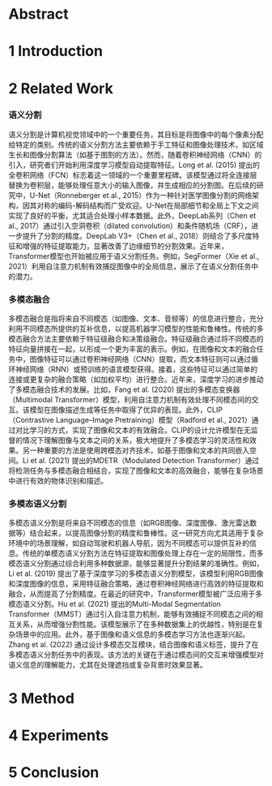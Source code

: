 

# Abstract



# 1  Introduction



# 2  Related Work

### 语义分割

语义分割是计算机视觉领域中的一个重要任务，其目标是将图像中的每个像素分配给特定的类别。传统的语义分割方法主要依赖于手工特征和图像处理技术，如区域生长和图像分割算法（如基于图割的方法）。然而，随着卷积神经网络（CNN）的引入，研究者们开始利用深度学习模型自动提取特征。Long et al. (2015) 提出的全卷积网络（FCN）标志着这一领域的一个重要里程碑。该模型通过将全连接层替换为卷积层，能够处理任意大小的输入图像，并生成相应的分割图。在后续的研究中，U-Net（Ronneberger et al., 2015）作为一种针对医学图像分割的网络架构，因其对称的编码-解码结构而广受欢迎。U-Net在局部细节和全局上下文之间实现了良好的平衡，尤其适合处理小样本数据。此外，DeepLab系列（Chen et al., 2017）通过引入空洞卷积（dilated convolution）和条件随机场（CRF），进一步提升了分割的精度。DeepLab V3+（Chen et al., 2018）则结合了多尺度特征和增强的特征提取能力，显著改善了边缘细节的分割效果。近年来，Transformer模型也开始被应用于语义分割任务。例如，SegFormer（Xie et al., 2021）利用自注意力机制有效捕捉图像中的全局信息，展示了在语义分割任务中的潜力。



### 多模态融合

多模态融合是指将来自不同模态（如图像、文本、音频等）的信息进行整合，充分利用不同模态所提供的互补信息，以提高机器学习模型的性能和鲁棒性。传统的多模态融合方法主要依赖于特征级融合和决策级融合。特征级融合通过将不同模态的特征向量拼接在一起，以形成一个更为丰富的表示。例如，在图像和文本的融合任务中，图像特征可以通过卷积神经网络（CNN）提取，而文本特征则可以通过循环神经网络（RNN）或预训练的语言模型获得。接着，这些特征可以通过简单的连接或更复杂的融合策略（如加权平均）进行整合。近年来，深度学习的进步推动了多模态融合技术的发展。比如，Fang et al. (2020) 提出的多模态变换器（Multimodal Transformer）模型，利用自注意力机制有效处理不同模态间的交互。该模型在图像描述生成等任务中取得了优异的表现。此外，CLIP（Contrastive Language–Image Pretraining）模型（Radford et al., 2021）通过对比学习的方式，实现了图像和文本的有效融合。CLIP的设计允许模型在无监督的情况下理解图像与文本之间的关系，极大地提升了多模态学习的灵活性和效果。另一种重要的方法是使用跨模态对齐技术，如基于图像和文本的共同嵌入空间。Li et al. (2021) 提出的MDETR（Modulated Detection Transformer）通过将检测任务与多模态融合相结合，实现了图像和文本的高效融合，能够在复杂场景中进行有效的物体识别和描述。



### 多模态语义分割

多模态语义分割是将来自不同模态的信息（如RGB图像、深度图像、激光雷达数据等）结合起来，以提高图像分割的精度和鲁棒性。这一研究方向尤其适用于复杂环境中的场景理解，如自动驾驶和机器人导航，因为不同模态可以提供互补的信息。传统的单模态语义分割方法在特征提取和图像处理上存在一定的局限性，而多模态语义分割通过综合利用多种数据源，能够显著提升分割结果的准确性。例如，Li et al. (2019) 提出了基于深度学习的多模态语义分割模型，该模型利用RGB图像和深度图像的信息，采用特征融合策略，通过卷积神经网络进行高效的特征提取和融合，从而提高了分割精度。在最近的研究中，Transformer模型被广泛应用于多模态语义分割。Hu et al. (2021) 提出的Multi-Modal Segmentation Transformer（MMST）通过引入自注意力机制，能够有效捕捉不同模态之间的相互关系，从而增强分割性能。该模型展示了在多种数据集上的优越性，特别是在复杂场景中的应用。此外，基于图像和语义信息的多模态学习方法也逐渐兴起。Zhang et al. (2022) 通过设计多模态交互模块，结合图像和语义标签，提升了在多模态语义分割任务中的表现。该方法的关键在于通过模态间的交互来增强模型对语义信息的理解能力，尤其在处理遮挡或复杂背景时效果显著。



# 3  Method



# 4  Experiments





# 5  Conclusion